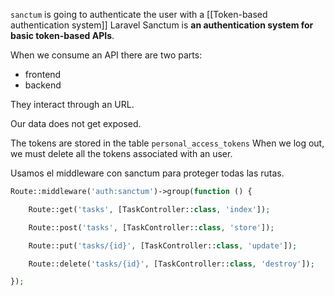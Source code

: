 `sanctum` is going to authenticate the user with a [[Token-based authentication system]]
Laravel Sanctum is **an authentication system for basic token-based APIs**.

When we consume an API there are two parts:
- frontend
- backend

They interact through an URL.

Our data does not get exposed.

The tokens are stored in the table `personal_access_tokens` When we log out, we must delete all the tokens associated with an user.

Usamos el middleware con sanctum para proteger todas las rutas.
```php
Route::middleware('auth:sanctum')->group(function () {

    Route::get('tasks', [TaskController::class, 'index']);

    Route::post('tasks', [TaskController::class, 'store']);

    Route::put('tasks/{id}', [TaskController::class, 'update']);

    Route::delete('tasks/{id}', [TaskController::class, 'destroy']);

});
```

